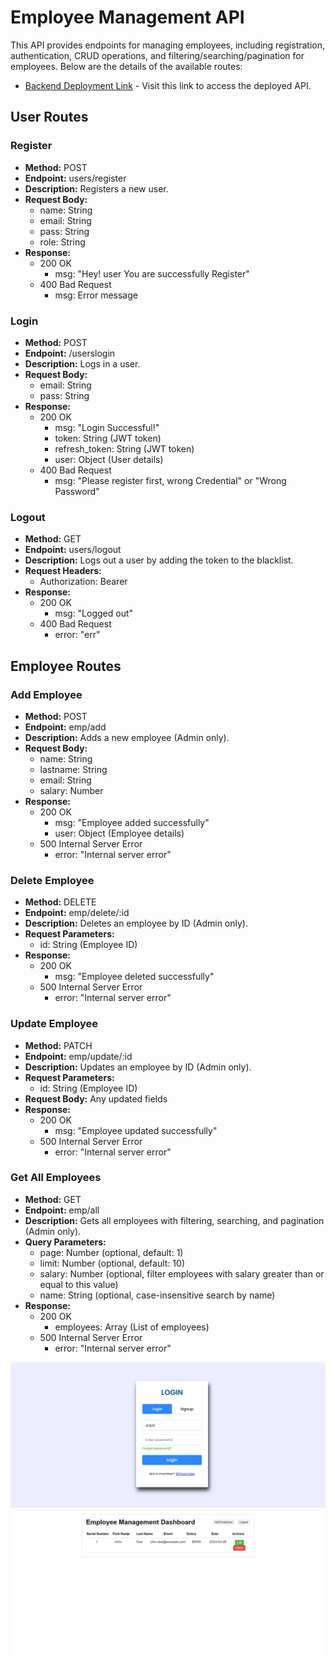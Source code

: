 # Employee Management API

This API provides endpoints for managing employees, including registration, authentication, CRUD operations, and filtering/searching/pagination for employees. Below are the details of the available routes:

- [Backend Deployment Link](https://tcs-mock.onrender.com/) - Visit this link to access the deployed API.

## User Routes

### Register
- **Method:** POST
- **Endpoint:** users/register
- **Description:** Registers a new user.
- **Request Body:**
  - name: String
  - email: String
  - pass: String
  - role: String
- **Response:**
  - 200 OK
    - msg: "Hey! user You are successfully Register"
  - 400 Bad Request
    - msg: Error message

### Login
- **Method:** POST
- **Endpoint:** /userslogin
- **Description:** Logs in a user.
- **Request Body:**
  - email: String
  - pass: String
- **Response:**
  - 200 OK
    - msg: "Login Successful!"
    - token: String (JWT token)
    - refresh_token: String (JWT token)
    - user: Object (User details)
  - 400 Bad Request
    - msg: "Please register first, wrong Credential" or "Wrong Password"

### Logout
- **Method:** GET
- **Endpoint:** users/logout
- **Description:** Logs out a user by adding the token to the blacklist.
- **Request Headers:**
  - Authorization: Bearer <token>
- **Response:**
  - 200 OK
    - msg: "Logged out"
  - 400 Bad Request
    - error: "err"

## Employee Routes

### Add Employee
- **Method:** POST
- **Endpoint:** emp/add
- **Description:** Adds a new employee (Admin only).
- **Request Body:**
  - name: String
  - lastname: String
  - email: String
  - salary: Number
- **Response:**
  - 200 OK
    - msg: "Employee added successfully"
    - user: Object (Employee details)
  - 500 Internal Server Error
    - error: "Internal server error"

### Delete Employee
- **Method:** DELETE
- **Endpoint:** emp/delete/:id
- **Description:** Deletes an employee by ID (Admin only).
- **Request Parameters:**
  - id: String (Employee ID)
- **Response:**
  - 200 OK
    - msg: "Employee deleted successfully"
  - 500 Internal Server Error
    - error: "Internal server error"

### Update Employee
- **Method:** PATCH
- **Endpoint:** emp/update/:id
- **Description:** Updates an employee by ID (Admin only).
- **Request Parameters:**
  - id: String (Employee ID)
- **Request Body:** Any updated fields
- **Response:**
  - 200 OK
    - msg: "Employee updated successfully"
  - 500 Internal Server Error
    - error: "Internal server error"

### Get All Employees
- **Method:** GET
- **Endpoint:** emp/all
- **Description:** Gets all employees with filtering, searching, and pagination (Admin only).
- **Query Parameters:**
  - page: Number (optional, default: 1)
  - limit: Number (optional, default: 10)
  - salary: Number (optional, filter employees with salary greater than or equal to this value)
  - name: String (optional, case-insensitive search by name)
- **Response:**
  - 200 OK
    - employees: Array (List of employees)
  - 500 Internal Server Error
    - error: "Internal server error"

<img src="Frontend/image/Screenshot (2166).png" alt="Frontend Screenshot 1" />

<img src="Frontend/image/Screenshot (2165).png" alt="Frontend Screenshot 2"/>
